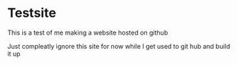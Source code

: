 # Testsite
This is a test of me making a website hosted on github

Just compleatly ignore this site for now while I get used to git hub and build it up

